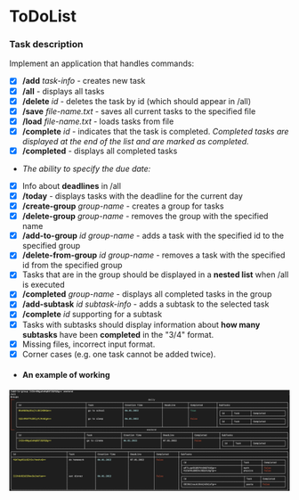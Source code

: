 # ToDoList
### Task description
Implement an application that handles commands:
- [X] **/add** *task-info* - creates new task
- [X] **/all** - displays all tasks
- [X] **/delete** *id* - deletes the task by id (which should appear in /all)
- [X] **/save** *file-name.txt* - saves all current tasks to the specified file
- [X] **/load** *file-name.txt* - loads tasks from file
- [X] **/complete** *id* - indicates that the task is completed. *Completed tasks are displayed at the end of the list and are marked as completed.*
- [X] **/completed** - displays all completed tasks
- *The ability to specify the due date:*
- [X] Info about **deadlines** in /all
- [X] **/today** - displays tasks with the deadline for the current day
- [X] **/create-group** *group-name* - creates a group for tasks
- [X] **/delete-group** *group-name* - removes the group with the specified name
- [X] **/add-to-group** *id group-name* - adds a task with the specified id to the specified group
- [X] **/delete-from-group** *id group-name* - removes a task with the specified id from the specified group
- [X] Tasks that are in the group should be displayed in a **nested list** when /all is executed
- [X] **/completed** *group-name* - displays all completed tasks in the group
- [X] **/add-subtask** *id subtask-info* - adds a subtask to the selected task
- [X] **/complete** *id* supporting for a subtask
- [X] Tasks with subtasks should display information about **how many subtasks** have been **completed** in the "3/4" format.
- [X] Missing files, incorrect input format.
- [X] Corner cases (e.g. one task cannot be added twice).
- #### An example of working
![example](https://github.com/created-by-pavel/ToDoList/blob/main/Screenshots/Снимок%20экрана%202022-01-06%20в%2011.11.24.png)
